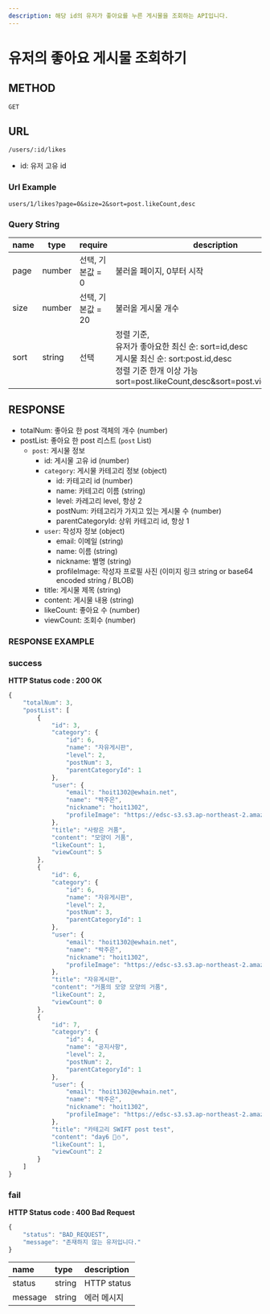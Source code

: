```yaml
---
description: 해당 id의 유저가 좋아요를 누른 게시물을 조회하는 API입니다.
---
```


# 유저의 좋아요 게시물 조회하기

## METHOD

```text
GET
```

## URL

```text
/users/:id/likes
```

* id: 유저 고유 id

### Url Example

```text
users/1/likes?page=0&size=2&sort=post.likeCount,desc
```

### Query String

| name | type   | require           | description                                                  |
| ---- | ------ | ----------------- | ------------------------------------------------------------ |
| page | number | 선택, 기본값 = 0  | 불러올 페이지, 0부터 시작                                    |
| size | number | 선택, 기본값 = 20 | 불러올 게시물 개수                                           |
| sort | string | 선택              | 정렬 기준, <br />유저가 좋아요한 최신 순: sort=id,desc<br />게시물 최신 순: sort:post.id,desc<br />정렬 기준 한개 이상 가능<br />sort=post.likeCount,desc&sort=post.viewCount,desc |

## RESPONSE

* totalNum: 좋아요 한 post 객체의 개수 \(number\)
* postList: 좋아요 한 post 리스트 \(`post` List\)
  * `post`: 게시물 정보
    * id: 게시물 고유 id \(number\)
    * `category`: 게시물 카테고리 정보 \(object\)
      * id: 카테고리 id \(number\)
      * name: 카테고리 이름 \(string\)
      * level: 카레고리 level, 항상 2
      * postNum: 카테고리가 가지고 있는 게시물 수 \(number\)
      * parentCategoryId: 상위 카테고리 id, 항상 1
    * `user`: 작성자 정보 \(object\)
      * email: 이메일 \(string\)
      * name: 이름 \(string\)
      * nickname: 별명 \(string\)
      * profileImage: 작성자 프로필 사진 \(이미지 링크 string or base64 encoded string / BLOB\)
    * title: 게시물 제목 \(string\)
    * content: 게시물 내용 \(string\)
    * likeCount: 좋아요 수 \(number\)
    * viewCount: 조회수 \(number\)

### RESPONSE EXAMPLE

### success

**HTTP Status code : 200 OK**

```javascript
{
    "totalNum": 3,
    "postList": [
        {
            "id": 3,
            "category": {
                "id": 6,
                "name": "자유게시판",
                "level": 2,
                "postNum": 3,
                "parentCategoryId": 1
            },
            "user": {
                "email": "hoit1302@ewhain.net",
                "name": "박주은",
                "nickname": "hoit1302",
                "profileImage": "https://edsc-s3.s3.ap-northeast-2.amazonaws.com/profile-image/1"
            },
            "title": "사랑은 거품",
            "content": "모양이 거품",
            "likeCount": 1,
            "viewCount": 5
        },
        {
            "id": 6,
            "category": {
                "id": 6,
                "name": "자유게시판",
                "level": 2,
                "postNum": 3,
                "parentCategoryId": 1
            },
            "user": {
                "email": "hoit1302@ewhain.net",
                "name": "박주은",
                "nickname": "hoit1302",
                "profileImage": "https://edsc-s3.s3.ap-northeast-2.amazonaws.com/profile-image/1"
            },
            "title": "자유게시판",
            "content": "거품의 모양 모양의 거품",
            "likeCount": 2,
            "viewCount": 0
        },
        {
            "id": 7,
            "category": {
                "id": 4,
                "name": "공지사항",
                "level": 2,
                "postNum": 2,
                "parentCategoryId": 1
            },
            "user": {
                "email": "hoit1302@ewhain.net",
                "name": "박주은",
                "nickname": "hoit1302",
                "profileImage": "https://edsc-s3.s3.ap-northeast-2.amazonaws.com/profile-image/1"
            },
            "title": "카테고리 SWIFT post test",
            "content": "day6 💛⛄",
            "likeCount": 1,
            "viewCount": 2
        }
    ]
}
```

### fail

**HTTP Status code : 400 Bad Request**

```javascript
{
    "status": "BAD_REQUEST",
    "message": "존재하지 않는 유저입니다."
}
```

| name | type | description |
| :--- | :--- | :--- |
| status | string | HTTP status |
| message | string | 에러 메시지 |

